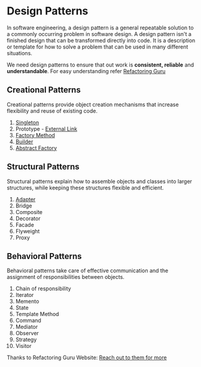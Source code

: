 # Design Patterns

In software engineering, a design pattern is a general repeatable solution to a commonly occurring problem in software design. A design pattern isn't a finished design that can be transformed directly into code. It is a description or template for how to solve a problem that can be used in many different situations.

We need design patterns to ensure that out work is **consistent, reliable** and **understandable**. For easy understanding refer [Refactoring Guru](https://refactoring.guru/design-patterns/catalog)

## Creational Patterns
Creational patterns provide object creation mechanisms that increase flexibility and reuse of existing code.

1. [Singleton](Singleton/README.md)
2. Prototype - [External Link](https://refactoring.guru/design-patterns/prototype)
3. [Factory Method](FactoryPattern/README.md)
4. [Builder](BuilderPattern/README.md)
5. [Abstract Factory](AbstractFactoryPattern/README.md)

## Structural Patterns
Structural patterns explain how to assemble objects and classes into larger structures, while keeping these structures flexible and efficient.

1. [Adapter](Adapter/README.md)
2. Bridge
3. Composite
4. Decorator
5. Facade
6. Flyweight
7. Proxy

## Behavioral Patterns
Behavioral patterns take care of effective communication and the assignment of responsibilities between objects.

1. Chain of responsibility
2. Iterator
3. Memento
4. State
5. Template Method
6. Command
7. Mediator
8. Observer
9. Strategy
10. Visitor

Thanks to Refactoring Guru Website: [Reach out to them for more](https://refactoring.guru/design-patterns/catalog)
